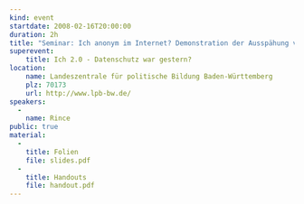 ```yaml
---
kind: event
startdate: 2008-02-16T20:00:00
duration: 2h
title: "Seminar: Ich anonym im Internet? Demonstration der Ausspähung von Daten"
superevent:
    title: Ich 2.0 - Datenschutz war gestern? 
location:
    name: Landeszentrale für politische Bildung Baden-Württemberg 
    plz: 70173
    url: http://www.lpb-bw.de/
speakers:
  -
    name: Rince
public: true
material:
  -
    title: Folien
    file: slides.pdf
  -
    title: Handouts
    file: handout.pdf
---
```


